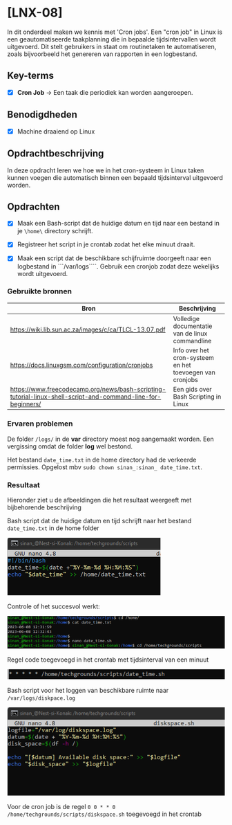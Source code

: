 # [LNX-08]

In dit onderdeel maken we kennis met 'Cron jobs'. Een "cron job" in Linux is een geautomatiseerde taakplanning die in bepaalde tijdsintervallen wordt uitgevoerd. Dit stelt gebruikers in staat om routinetaken te automatiseren, zoals bijvoorbeeld het genereren van rapporten in een logbestand.
 

## Key-terms

- [x] <strong>Cron Job</strong> -> Een taak die periodiek kan worden aangeroepen.

## Benodigdheden

- [x] Machine draaiend op Linux 


## Opdrachtbeschrijving

In deze opdracht leren we hoe we in het cron-systeem in Linux taken kunnen voegen die automatisch binnen een bepaald tijdsinterval uitgevoerd worden. 


## Opdrachten

- [x] Maak een Bash-script dat de huidige datum en tijd naar een bestand in je ```\home\``` directory schrijft.
- [x] Registreer het script in je crontab zodat het elke minuut draait.
- [x] Maak een script dat de beschikbare schijfruimte doorgeeft naar een logbestand in ```/var/logs````. Gebruik een cronjob zodat deze wekelijks wordt uitgevoerd. 


### Gebruikte bronnen

| Bron      | Beschrijving |
| ----------- | ----------- |
| https://wiki.lib.sun.ac.za/images/c/ca/TLCL-13.07.pdf  | Volledige documentatie van de linux commandline |
| https://docs.linuxgsm.com/configuration/cronjobs | Info over het cron-systeem en het toevoegen van cronjobs |
| https://www.freecodecamp.org/news/bash-scripting-tutorial-linux-shell-script-and-command-line-for-beginners/ | Een gids over Bash Scripting in Linux  |


### Ervaren problemen

De folder ```/logs/``` in de **var** directory moest nog aangemaakt worden. Een vergissing omdat de folder **log** wel bestond.

Het bestand ```date_time.txt``` in de home directory had de verkeerde permissies.
Opgelost mbv ```sudo chown sinan_:sinan_ date_time.txt```.



### Resultaat
Hieronder ziet u de afbeeldingen die het resultaat weergeeft met bijbehorende beschrijving

Bash script dat de huidige datum en tijd schrijft naar het bestand ```date_time.txt``` in de home folder

![LNX-08-ex1-1](../00_includes/LNX-08/LNX-08-ex1a.png)

Controle of het succesvol werkt: 

![LNX-08-ex1-2a](../00_includes/LNX-08/LNX-08-ex1b.png)

Regel code toegevoegd in het crontab met tijdsinterval van een minuut

![LNX-07-ex1-2b](../00_includes/LNX-08/LNX-08-cron1.png)

Bash script voor het loggen van beschikbare ruimte naar ```/var/logs/diskpace.log```

![LNX-07-ex1-3a](../00_includes/LNX-08/LNX-08-ex3-bash-script.png)

Voor de cron job is de regel ```0 0 * * 0 /home/techgrounds/scripts/diskspace.sh``` toegevoegd in het crontab 


















